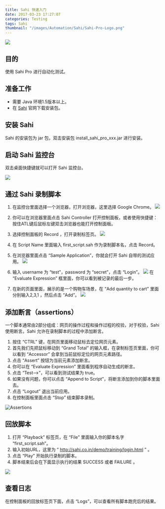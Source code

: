 ```yaml
---
title: Sahi 快速入门
date: 2017-03-23 17:27:07
categories: Testing
tags: Sahi
thumbnail: "/images/Automation/Sahi/Sahi-Pro-Logo.png"
---
```

![](/images/Automation/Sahi/sahi-works-out-of-the-box.png)

## 目的
使用 Sahi Pro 进行自动化测试。

<!--more-->

## 准备工作
* 需要 Java 环境1.5版本以上。
* 在 [Sahi](http://sahipro.com/downloads-archive/) 官网下载安装包。

## 安装 Sahi
Sahi 的安装包为 jar 包，双击安装包 install_sahi_pro_xxx.jar 进行安装。

## 启动 Sahi 监控台
双击桌面快捷键就可以打开 Sahi 监控台。

![](/images/Automation/Sahi/SahiEntrance/Sahi_Pro_Console.png)

## 通过 Sahi 录制脚本
1. 在监控台里面选择一个浏览器，打开浏览器，这里选择 Google Chrome。
![](/images/Automation/Sahi/SahiEntrance/Sahi_Browser_View.png)

2. 你可以在浏览器里面点击 Sahi Controller 打开控制面板，或者使用快捷键：按住ATL键后鼠标左键双击浏览器也能打开控制面板。

3. 选择控制面板的 Record ，打开录制标签页。
![](/images/Automation/Sahi/SahiEntrance/Sahi_Record_Tab.png)

4. 在 Script Name 里面输入 first_script.sah 作为录制脚本名，点击 Record。

5. 在浏览器里面点击 “Sample Application”，你就会打开 Sahi 自带的测试应用。
![](/images/Automation/Sahi/SahiEntrance/recording-sample-app.png)

6. 输入 username 为 “test”，password 为 “secret”，点击 “Login”。
![](/images/Automation/Sahi/SahiEntrance/recording-page1.png)
在 “Evaluate Expression” 框里面，你可以看到被记录的最后一步。

7. 在新的页面里面，展示的是一个购物车场景，在 “Add quantity to cart” 里面分别输入2,3,1 ，然后点击 “Add”。
![](/images/Automation/Sahi/SahiEntrance/recording-page2.png)

## 添加断言（assertions）
一个脚本通常由2部分组成：网页的操作过程和操作过程的校验，对于校验，Sahi 使用断言。Sahi 允许在录制脚本的过程中添加断言。

1. 按住 “CTRL” 键，在网页里面移动鼠标去定位网页元素。
2. 首先我们先把鼠标移动到 “Grand Total” 的输入框，在录制标签页里面，你可以看到 “Accessor” 会拿到当前鼠标定位的网页元素路径。
3. 点击 “Assert” 按钮为当前元素添加断言。
4. 你可以在 “Evaluate Expression” 里面看到程序自动生成的断言。
5. 点击 “Test-->”，可以看到测试结果为 true。
6. 如果没有问题，你可以点击 “Append to Script”，将断言添加到你的脚本里面去。
7. 点击 “Logout” 退出当前应用。
8. 在控制面板里面点击 “Stop” 结束脚本录制。

![Assertions](/images/Automation/Sahi/SahiEntrance/recording-assertions.png)

## 回放脚本
1. 打开 “Playback” 标签页，在 “File” 里面输入你的脚本名字 “first_script.sah”。
2. 输入初始URL，这里为 “ http://sahi.co.in/demo/training/login.html ” 。
3. 点击 “Play” 开始执行录制的脚本。
4. 脚本结束后会在下面显示执行的结果 SUCCESS 或者 FAILURE 。

![](/images/Automation/Sahi/SahiEntrance/controller-playback.png)

## 查看日志
在控制面板的回放标签页下面，点击 “Logs”，可以查看所有脚本跑完后的结果。
